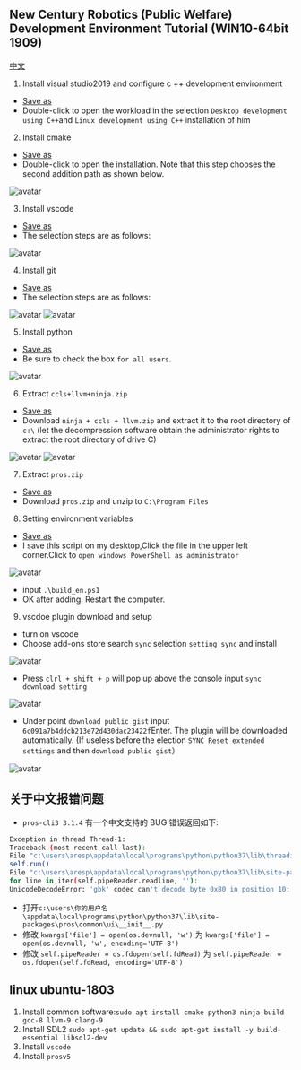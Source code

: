 ## New Century Robotics (Public Welfare) Development Environment Tutorial (WIN10-64bit 1909)

[中文](./readme_cn.md)

1. Install visual studio2019 and configure c ++ development environment

- [Save as](./soft/vs_community__1548256886.1596784179.exe)
- Double-click to open the workload in the selection `Desktop development using C++`and `Linux development using C++` installation of him

2. Install cmake

- [Save as](./soft/cmake-3.18.1-win64-x64.msi)
- Double-click to open the installation. Note that this step chooses the second addition path as shown below.

![avatar](./pic/1.cmake.jpg)

3. Install vscode

- [Save as](./soft/VSCodeUserSetup-x64-1.47.3.exe)
- The selection steps are as follows:

![avatar](./pic/2.vscode.jpg)

4. Install git

- [Save as](./soft/Git-2.27.0-64-bit.exe)
- The selection steps are as follows:

![avatar](./pic/3.git-1.jpg)
![avatar](./pic/3.git-2.jpg)

5. Install python

- [Save as](./soft/python-3.8.5-amd64.exe)
- Be sure to check the box `for all users`.

![avatar](./pic/4.python.jpg)

6. Extract `ccls+llvm+ninja.zip`

- [Save as](https://github.com/3038922/new_century_robotics/releases/download/v1.0/ninja+ccls+llvm.zip)
- Download `ninja + ccls + llvm.zip` and extract it to the root directory of `c:\` (let the decompression software obtain the administrator rights to extract the root directory of drive C)

![avatar](./pic/5.ccls+llvm+ninja-1.jpg)
![avatar](./pic/5.ccls+llvm+ninja-2.jpg)

7. Extract `pros.zip`

- [Save as](https://github.com/3038922/new_century_robotics/releases/download/v1.0/PROS.zip)
- Download `pros.zip` and unzip to `C:\Program Files`

8. Setting environment variables

- [Save as](./script/build_en.ps1)
- I save this script on my desktop,Click the file in the upper left corner.Click to `open windows PowerShell as administrator`

![avatar](./pic/7.环境变量-1.jpg)

- input `.\build_en.ps1`
- OK after adding. Restart the computer.

9. vscdoe plugin download and setup

- turn on vscode
- Choose add-ons store search `sync` selection `setting sync` and install

![avatar](./pic/8.vscode-1.jpg)

- Press `clrl + shift + p` will pop up above the console input `sync download setting`

![avatar](./pic/8.vscode-2.jpg)

- Under point `download public gist` input `6c091a7b4ddcb213e72d430dac23422f`Enter. The plugin will be downloaded automatically. (If useless before the election `SYNC Reset extended settings` and then `download public gist`）

![avatar](./pic/8.vscode-3.jpg)

## 关于中文报错问题

- `pros-cli3 3.1.4` 有一个中文支持的 BUG 错误返回如下:

```sh
Exception in thread Thread-1:
Traceback (most recent call last):
File "c:\users\aresp\appdata\local\programs\python\python37\lib\threading.py", line 917, in _bootstrap_inner
self.run()
File "c:\users\aresp\appdata\local\programs\python\python37\lib\site-packages\pros\common\ui\__init__.py", line 180, in run
for line in iter(self.pipeReader.readline, ''):
UnicodeDecodeError: 'gbk' codec can't decode byte 0x80 in position 10: illegal multibyte sequence
```

- 打开`c:\users\你的用户名\appdata\local\programs\python\python37\lib\site-packages\pros\common\ui\__init__.py`
- 修改 `kwargs['file'] = open(os.devnull, 'w')` 为 `kwargs['file'] = open(os.devnull, 'w', encoding='UTF-8')`
- 修改 `self.pipeReader = os.fdopen(self.fdRead)` 为 `self.pipeReader = os.fdopen(self.fdRead, encoding='UTF-8')`

## linux ubuntu-1803

1. Install common software:`sudo apt install cmake python3 ninja-build gcc-8 llvm-9 clang-9`
2. Install SDL2 `sudo apt-get update && sudo apt-get install -y build-essential libsdl2-dev`
3. Install `vscode`
4. Install `prosv5`
